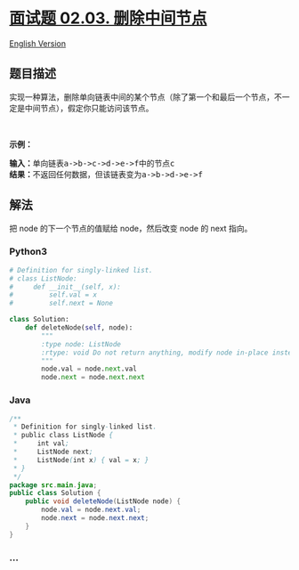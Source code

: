 # [面试题 02.03. 删除中间节点](https://leetcode-cn.com/problems/delete-middle-node-lcci)

[English Version](/lcci/02.03.Delete%20Middle%20Node/README_EN.md)

## 题目描述

<!-- 这里写题目描述 -->
<p>实现一种算法，删除单向链表中间的某个节点（除了第一个和最后一个节点，不一定是中间节点），假定你只能访问该节点。</p>

<p>&nbsp;</p>

<p><strong>示例：</strong></p>

<pre>
<strong>输入：</strong>单向链表a->b->c->d->e->f中的节点c
<strong>结果：</strong>不返回任何数据，但该链表变为a->b->d->e->f
</pre>

## 解法

<!-- 这里可写通用的实现逻辑 -->

把 node 的下一个节点的值赋给 node，然后改变 node 的 next 指向。

<!-- tabs:start -->

### **Python3**

<!-- 这里可写当前语言的特殊实现逻辑 -->

```python
# Definition for singly-linked list.
# class ListNode:
#     def __init__(self, x):
#         self.val = x
#         self.next = None

class Solution:
    def deleteNode(self, node):
        """
        :type node: ListNode
        :rtype: void Do not return anything, modify node in-place instead.
        """
        node.val = node.next.val
        node.next = node.next.next
```

### **Java**

<!-- 这里可写当前语言的特殊实现逻辑 -->

```java
/**
 * Definition for singly-linked list.
 * public class ListNode {
 *     int val;
 *     ListNode next;
 *     ListNode(int x) { val = x; }
 * }
 */
package src.main.java;
public class Solution {
    public void deleteNode(ListNode node) {
        node.val = node.next.val;
        node.next = node.next.next;
    }
}
```

### **...**

```

```

<!-- tabs:end -->

